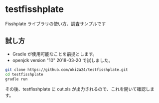 # testfisshplate
Fisshplate ライブラリの使い方、調査サンプルです

## 試し方
- Gradle が使用可能なことを前提とします。
- openjdk version "10" 2018-03-20 で試しました。

```bash
git clone https://github.com/oki2a24/testfisshplate.git
cd testfisshplate
gradle run
```

その後、testfisshplate に out.xls が出力されるので、これを開いて確認します。